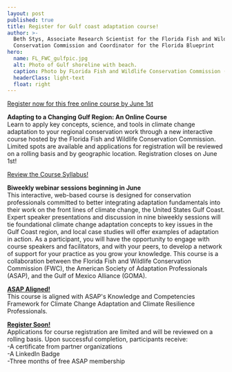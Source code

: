 ```yaml
---
layout: post
published: true
title: Register for Gulf coast adaptation course!
author: >-
  Beth Stys, Associate Research Scientist for the Florida Fish and Wildlife
  Conservation Commission and Coordinator for the Florida Blueprint
hero:
  name: FL_FWC_gulfpic.jpg
  alt: Photo of Gulf shoreline with beach.
  caption: Photo by FLorida Fish and Wildlife Conservation Commission (FL FWC).
  headerClass: light-text
  float: right
---
```

[Register now for this free online course by June 1st](https://docs.google.com/forms/d/e/1FAIpQLSfnjXYexroHVzRor8gEhKdzgc2cff_R1_PFWaM7yaNbcZWM8g/viewform)

**Adapting to a Changing Gulf Region: An Online Course**  
Learn to apply key concepts, science, and tools in climate change adaptation to your regional conservation work through a new interactive course hosted by the Florida Fish and Wildlife Conservation Commission. Limited spots are available and applications for registration will be reviewed on a rolling basis and by geographic location. Registration closes on June 1st!<!--more-->

[Review the Course Syllabus!](https://drive.google.com/file/d/1idoMZeQBkvbA_6RYTSIhcjj0WMs8LLz0/view)

**Biweekly webinar sessions beginning in June**  
This interactive, web-based course is designed for conservation professionals committed to better integrating adaptation fundamentals into their work on the front lines of climate change, the United States Gulf Coast. Expert speaker presentations and discussion in nine biweekly sessions will tie foundational climate change adaptation concepts to key issues in the Gulf Coast region, and local case studies will offer examples of adaptation in action. As a participant, you will have the opportunity to engage with course speakers and facilitators, and with your peers, to develop a network of support for your practice as you grow your knowledge. This course is a collaboration between the Florida Fish and Wildlife Conservation Commission (FWC), the American Society of Adaptation Professionals (ASAP), and the Gulf of Mexico Alliance (GOMA). 

**[ASAP Aligned!](https://adaptationprofessionals.org/asap-careers-2/)**  
This course is aligned with ASAP's Knowledge and Competencies Framework for Climate Change Adaptation and Climate Resilience Professionals. 

**[Register Soon!](https://docs.google.com/forms/d/e/1FAIpQLSfnjXYexroHVzRor8gEhKdzgc2cff_R1_PFWaM7yaNbcZWM8g/viewform)**  
Applications for course registration are limited and will be reviewed on a rolling basis. Upon successful completion, participants receive:  
-A certificate from partner organizations  
-A LinkedIn Badge  
-Three months of free ASAP membership

